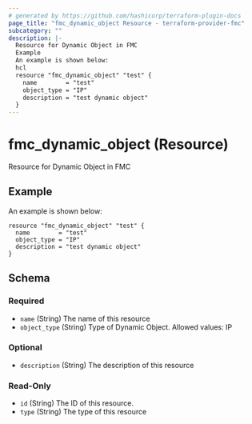 ```yaml
---
# generated by https://github.com/hashicorp/terraform-plugin-docs
page_title: "fmc_dynamic_object Resource - terraform-provider-fmc"
subcategory: ""
description: |-
  Resource for Dynamic Object in FMC
  Example
  An example is shown below:
  hcl
  resource "fmc_dynamic_object" "test" {
    name        = "test"
    object_type = "IP"
    description = "test dynamic object"
  }
---
```


# fmc_dynamic_object (Resource)

Resource for Dynamic Object in FMC

## Example
An example is shown below: 
```hcl
resource "fmc_dynamic_object" "test" {
  name        = "test"
  object_type = "IP"
  description = "test dynamic object"
}
```



<!-- schema generated by tfplugindocs -->
## Schema

### Required

- `name` (String) The name of this resource
- `object_type` (String) Type of Dynamic Object. Allowed values: IP

### Optional

- `description` (String) The description of this resource

### Read-Only

- `id` (String) The ID of this resource.
- `type` (String) The type of this resource


